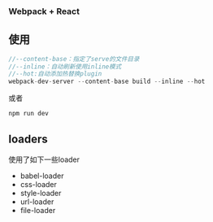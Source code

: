 
### Webpack + React

## 使用
```js
//--content-base：指定了serve的文件目录
//--inline：自动刷新使用inline模式
//--hot:自动添加热替换plugin
webpack-dev-server --content-base build --inline --hot
```
或者

```js
npm run dev
```

## loaders
使用了如下一些loader
* babel-loader
* css-loader
* style-loader
* url-loader
* file-loader